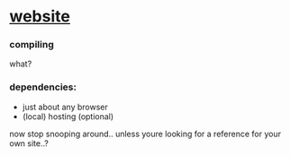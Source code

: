 # [website](https://zlago.github.io)

### compiling

what?

### dependencies:

- just about any browser
- (local) hosting (optional)

now stop snooping around.. unless youre looking for a reference for your own site..?
